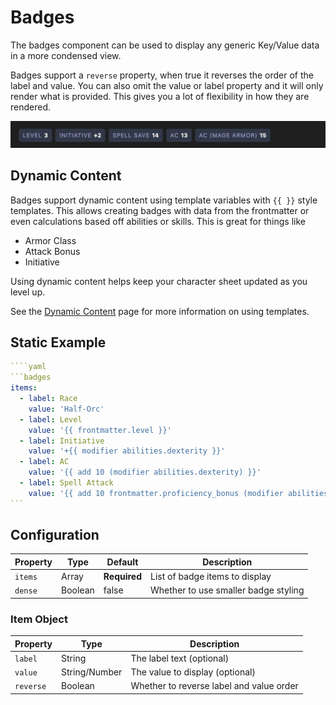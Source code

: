 # Badges

The badges component can be used to display any generic Key/Value data in a more condensed view.

Badges support a `reverse` property, when true it reverses the order of the label and value. You can also omit the value or label property and it will only render what is provided. This gives you a lot of flexibility in how they are rendered.

![Rendered Example](../images/example-badges.webp)

## Dynamic Content

Badges support dynamic content using template variables with `{{ }}` style templates. This allows creating badges with data from the frontmatter or even calculations based off abilities or skills. This is great for things like

- Armor Class
- Attack Bonus
- Initiative

Using dynamic content helps keep your character sheet updated as you level up.

See the [Dynamic Content](../concepts/dynamic-content.md) page for more information on using templates.

## Static Example

`````yaml
````yaml
```badges
items:
  - label: Race
    value: 'Half-Orc'
  - label: Level
    value: '{{ frontmatter.level }}'
  - label: Initiative
    value: '+{{ modifier abilities.dexterity }}'
  - label: AC
    value: '{{ add 10 (modifier abilities.dexterity) }}'
  - label: Spell Attack
    value: '{{ add 10 frontmatter.proficiency_bonus (modifier abilities.intelligence) }}'
```
`````

## Configuration

| Property | Type    | Default      | Description                          |
| -------- | ------- | ------------ | ------------------------------------ |
| `items`  | Array   | **Required** | List of badge items to display       |
| `dense`  | Boolean | false        | Whether to use smaller badge styling |

### Item Object

| Property  | Type          | Description                              |
| --------- | ------------- | ---------------------------------------- |
| `label`   | String        | The label text (optional)                |
| `value`   | String/Number | The value to display (optional)          |
| `reverse` | Boolean       | Whether to reverse label and value order |
